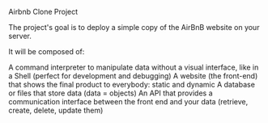 Airbnb Clone Project

The project's goal is to deploy a simple copy of the AirBnB website on your server.

It will be composed of:

A command interpreter to manipulate data without a visual interface, like in a Shell (perfect for development and debugging)
A website (the front-end) that shows the final product to everybody: static and dynamic
A database or files that store data (data = objects)
An API that provides a communication interface between the front end and your data (retrieve, create, delete, update them)
